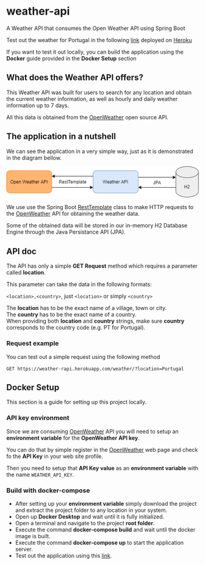 # weather-api
A Weather API that consumes the Open Weather API using Spring Boot

Test out the weather for Portugal in the following [link](https://weather-rapi.herokuapp.com/weather/?location=Portugal) deployed on [Heroku](https://www.heroku.com)

If you want to test it out locally, you can build the application using the **Docker** guide provided in the **Docker Setup** section

## What does the Weather API offers?
This Weather API was built for users to search for any location and obtain the current weather information, as well as hourly and daily weather information up to 7 days.

All this data is obtained from the [OpenWeather](https://openweathermap.org/api) open source API.

## The application in a nutshell
We can see the application in a very simple way, just as it is demonstrated in the diagram bellow.

<p align="center">
  <img src="https://github.com/ryzenboi98/weather-api/blob/main/structure.png">
</p>

We use use the Spring Boot [RestTemplate](https://docs.spring.io/spring-framework/docs/current/javadoc-api/org/springframework/web/client/RestTemplate.html) class to make HTTP requests to the [OpenWeather](https://openweathermap.org/api) API for obtaining the weather data. 

Some of the obtained data will be stored in our in-memory H2 Database Engine through the Java Persistance API (JPA).

## API doc
The API has only a simple **GET Request** method which requires a parameter called **location**.

This parameter can take the data in the following formats:

`<location>,<country>`, just `<location>` or simply `<country>`

The **location** has to be the exact name of a village, town or city. 
<br/>
The **country** has to be the exact name of a country.
<br/>
When providing both **location** and **country** strings, make sure  **country** corresponds to the country code (e.g. PT for Portugal).

### Request example
You can test out a simple request using the following method
```http
GET https://weather-rapi.herokuapp.com/weather/?location=Portugal
```
## Docker Setup

This section is a guide for setting up this project locally.

### API key environment

Since we are consuming [OpenWeather](https://openweathermap.org/api) API you will need to setup an **environment variable** for the **OpenWeather API key**.

You can do that by simple register in the [OpenWeather](https://home.openweathermap.org/users/sign_up) web page and check fo the **API Key** in your web site profile.

Then you need to setup that **API Key value** as an **environment variable** with the name `WEATHER_API_KEY`.

### Build with docker-compose

* After setting up your **environment variable** simply download the project and extract the project folder to any location in your system.
* Open up **Docker Desktop** and wait until it is fully initialized.
* Open a terminal and navigate to the project **root folder**.
* Execute the command **docker-compose build** and wait until the docker image is built.
* Execute the command **docker-compose up** to start the application server.
* Test out the application using this [link](http://localhost:8080/weather/?location=Portugal).
